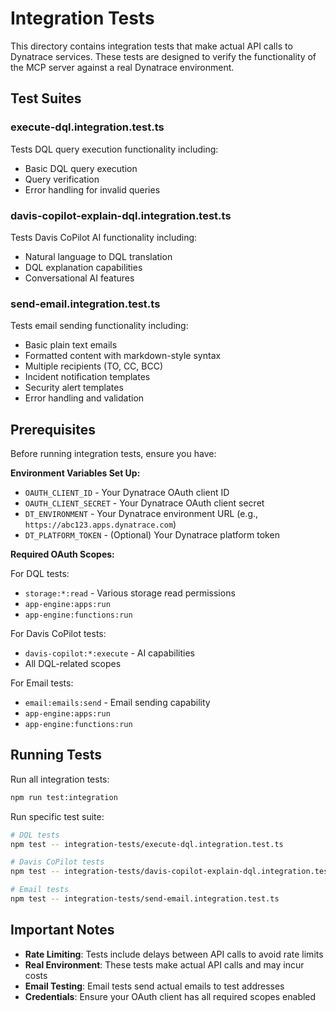 # Integration Tests

This directory contains integration tests that make actual API calls to Dynatrace services. These tests are designed to verify the functionality of the MCP server against a real Dynatrace environment.

## Test Suites

### **execute-dql.integration.test.ts**

Tests DQL query execution functionality including:

- Basic DQL query execution
- Query verification
- Error handling for invalid queries

### **davis-copilot-explain-dql.integration.test.ts**

Tests Davis CoPilot AI functionality including:

- Natural language to DQL translation
- DQL explanation capabilities
- Conversational AI features

### **send-email.integration.test.ts**

Tests email sending functionality including:

- Basic plain text emails
- Formatted content with markdown-style syntax
- Multiple recipients (TO, CC, BCC)
- Incident notification templates
- Security alert templates
- Error handling and validation

## Prerequisites

Before running integration tests, ensure you have:

**Environment Variables Set Up:**

- `OAUTH_CLIENT_ID` - Your Dynatrace OAuth client ID
- `OAUTH_CLIENT_SECRET` - Your Dynatrace OAuth client secret
- `DT_ENVIRONMENT` - Your Dynatrace environment URL (e.g., `https://abc123.apps.dynatrace.com`)
- `DT_PLATFORM_TOKEN` - (Optional) Your Dynatrace platform token

**Required OAuth Scopes:**

For DQL tests:

- `storage:*:read` - Various storage read permissions
- `app-engine:apps:run`
- `app-engine:functions:run`

For Davis CoPilot tests:

- `davis-copilot:*:execute` - AI capabilities
- All DQL-related scopes

For Email tests:

- `email:emails:send` - Email sending capability
- `app-engine:apps:run`
- `app-engine:functions:run`

## Running Tests

Run all integration tests:

```bash
npm run test:integration
```

Run specific test suite:

```bash
# DQL tests
npm test -- integration-tests/execute-dql.integration.test.ts

# Davis CoPilot tests
npm test -- integration-tests/davis-copilot-explain-dql.integration.test.ts

# Email tests
npm test -- integration-tests/send-email.integration.test.ts
```

## Important Notes

- **Rate Limiting**: Tests include delays between API calls to avoid rate limits
- **Real Environment**: These tests make actual API calls and may incur costs
- **Email Testing**: Email tests send actual emails to test addresses
- **Credentials**: Ensure your OAuth client has all required scopes enabled
